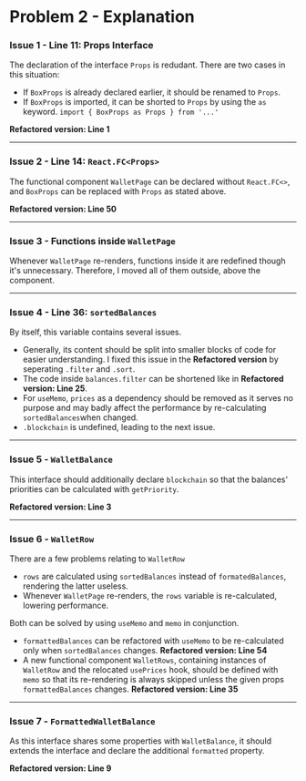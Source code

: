 # Problem 2 - Explanation

### Issue 1 - Line 11: Props Interface

The declaration of the interface `Props` is redudant. There are two cases in this situation:
- If `BoxProps` is already declared earlier, it should be renamed to `Props`.
- If `BoxProps` is imported, it can be shorted to `Props` by using the `as` keyword.
`import { BoxProps as Props } from '...'`

**Refactored version: Line 1**

---

### Issue 2 - Line 14: `React.FC<Props>`

The functional component `WalletPage` can be declared without `React.FC<>`, and `BoxProps` can be replaced with `Props` as stated above.

**Refactored version: Line 50**

---

### Issue 3 - Functions inside `WalletPage`

Whenever `WalletPage` re-renders, functions inside it are redefined though it's unnecessary. Therefore, I moved all of them outside, above the component.

---

### Issue 4 - Line 36: `sortedBalances`

By itself, this variable contains several issues.
- Generally, its content should be split into smaller blocks of code for easier understanding. I fixed this issue in the **Refactored version** by seperating `.filter` and `.sort`.
- The code inside `balances.filter` can be shortened like in **Refactored version: Line 25**.
- For `useMemo`, `prices` as a dependency should be removed as it serves no purpose and may badly affect the performance by re-calculating `sortedBalances`when changed.
- `.blockchain` is undefined, leading to the next issue.

---

### Issue 5 - `WalletBalance`

This interface should additionally declare `blockchain` so that the balances' priorities can be calculated with `getPriority`.

**Refactored version: Line 3**

---

### Issue 6 - `WalletRow`

There are a few problems relating to `WalletRow`
- `rows` are calculated using `sortedBalances` instead of `formatedBalances`, rendering the latter useless.
- Whenever `WalletPage` re-renders, the `rows` variable is re-calculated, lowering performance.

Both can be solved by using `useMemo` and `memo` in conjunction.
- `formattedBalances` can be refactored with `useMemo` to be re-calculated only when `sortedBalances` changes. **Refactored version: Line 54**
- A new functional component `WalletRows`, containing instances of `WalletRow` and the relocated `usePrices` hook, should be defined with `memo` so that its re-rendering is always skipped unless the given props `formattedBalances` changes. **Refactored version: Line 35**

---

### Issue 7 - `FormattedWalletBalance`

As this interface shares some properties with `WalletBalance`, it should extends the interface and declare the additional `formatted` property.

**Refactored version: Line 9**
